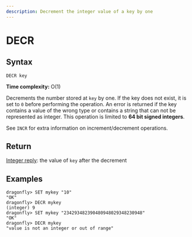 ```yaml
---
description: Decrement the integer value of a key by one
---
```


# DECR

## Syntax

    DECR key

**Time complexity:** O(1)

Decrements the number stored at `key` by one.
If the key does not exist, it is set to `0` before performing the operation.
An error is returned if the key contains a value of the wrong type or contains a
string that can not be represented as integer.
This operation is limited to **64 bit signed integers**.

See `INCR` for extra information on increment/decrement operations.

## Return

[Integer reply](https://redis.io/docs/reference/protocol-spec#resp-integers): the value of `key` after the decrement

## Examples

```shell
dragonfly> SET mykey "10"
"OK"
dragonfly> DECR mykey
(integer) 9
dragonfly> SET mykey "234293482390480948029348230948"
"OK"
dragonfly> DECR mykey
"value is not an integer or out of range"
```
